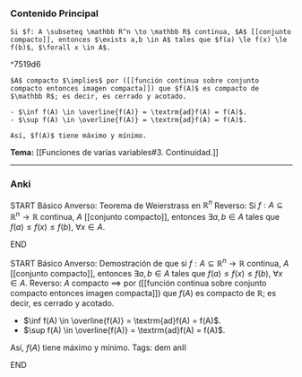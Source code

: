 ### Contenido Principal

```ad-cor
Si $f: A \subseteq \mathbb R^n \to \mathbb R$ continua, $A$ [[conjunto compacto]], entonces $\exists a,b \in A$ tales que $f(a) \le f(x) \le f(b)$, $\forall x \in A$.
```

^7519d6

```ad-proof
$A$ compacto $\implies$ por ([[función continua sobre conjunto compacto entonces imagen compacta]]) que $f(A)$ es compacto de $\mathbb R$; es decir, es cerrado y acotado.

- $\inf f(A) \in \overline{f(A)} = \textrm{ad}f(A) = f(A)$.
- $\sup f(A) \in \overline{f(A)} = \textrm{ad}f(A) = f(A)$.

Así, $f(A)$ tiene máximo y mínimo.
```

**Tema:** [[Funciones de varias variables#3. Continuidad.]]

---
### Anki

START
Básico
Anverso: Teorema de Weierstrass en $\mathbb R^n$
Reverso: Si $f: A \subseteq \mathbb R^n \to \mathbb R$ continua, $A$ [[conjunto compacto]], entonces $\exists a,b \in A$ tales que $f(a) \le f(x) \le f(b)$, $\forall x \in A$.
<!--ID: 1728138052331-->
END

START
Básico
Anverso: Demostración de que si $f: A \subseteq \mathbb R^n \to \mathbb R$ continua, $A$ [[conjunto compacto]], entonces $\exists a,b \in A$ tales que $f(a) \le f(x) \le f(b)$, $\forall x \in A$.
Reverso: $A$ compacto $\implies$ por ([[función continua sobre conjunto compacto entonces imagen compacta]]) que $f(A)$ es compacto de $\mathbb R$; es decir, es cerrado y acotado.

- $\inf f(A) \in \overline{f(A)} = \textrm{ad}f(A) = f(A)$.
- $\sup f(A) \in \overline{f(A)} = \textrm{ad}f(A) = f(A)$.

Así, $f(A)$ tiene máximo y mínimo.
Tags: dem anII
<!--ID: 1728138052335-->
END